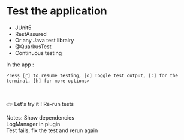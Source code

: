 <!-- .slide: class="with-code" -->
# Test the application

- JUnit5
- RestAssured 
- Or any Java test librairy
- @QuarkusTest
- Continuous testing

In the app :
```shell
Press [r] to resume testing, [o] Toggle test output, [:] for the terminal, [h] for more options>
```
<br>

👉 Let's try it ! Re-run tests

Notes:
Show dependencies <br> 
LogManager in plugin <br>
Test fails, fix the test and rerun again <br>

